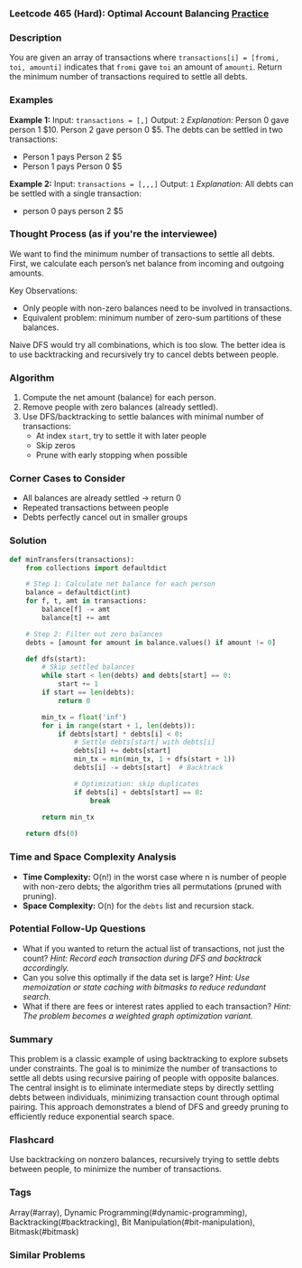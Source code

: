 ### Leetcode 465 (Hard): Optimal Account Balancing [Practice](https://leetcode.com/problems/optimal-account-balancing)

### Description

You are given an array of transactions where `transactions[i] = [fromi, toi, amounti]` indicates that `fromi` gave `toi` an amount of `amounti`. Return the minimum number of transactions required to settle all debts.

### Examples

**Example 1:**
Input:
`transactions = [,]`
Output: `2`
*Explanation:*
Person 0 gave person 1 \$10.
Person 2 gave person 0 \$5.
The debts can be settled in two transactions:

- Person 1 pays Person 2 \$5
- Person 1 pays Person 0 \$5

**Example 2:**
Input:
`transactions = [,,,]`
Output: `1`
*Explanation:*
All debts can be settled with a single transaction:

- person 0 pays person 2 \$5


### Thought Process (as if you're the interviewee)

We want to find the minimum number of transactions to settle all debts. First, we calculate each person’s net balance from incoming and outgoing amounts.

Key Observations:

- Only people with non-zero balances need to be involved in transactions.
- Equivalent problem: minimum number of zero-sum partitions of these balances.

Naive DFS would try all combinations, which is too slow. The better idea is to use backtracking and recursively try to cancel debts between people.

### Algorithm

1. Compute the net amount (balance) for each person.
2. Remove people with zero balances (already settled).
3. Use DFS/backtracking to settle balances with minimal number of transactions:
    - At index `start`, try to settle it with later people
    - Skip zeros
    - Prune with early stopping when possible

### Corner Cases to Consider

- All balances are already settled → return 0
- Repeated transactions between people
- Debts perfectly cancel out in smaller groups


### Solution

```python
def minTransfers(transactions):
    from collections import defaultdict

    # Step 1: Calculate net balance for each person
    balance = defaultdict(int)
    for f, t, amt in transactions:
        balance[f] -= amt
        balance[t] += amt

    # Step 2: Filter out zero balances
    debts = [amount for amount in balance.values() if amount != 0]

    def dfs(start):
        # Skip settled balances
        while start < len(debts) and debts[start] == 0:
            start += 1
        if start == len(debts):
            return 0

        min_tx = float('inf')
        for i in range(start + 1, len(debts)):
            if debts[start] * debts[i] < 0:
                # Settle debts[start] with debts[i]
                debts[i] += debts[start]
                min_tx = min(min_tx, 1 + dfs(start + 1))
                debts[i] -= debts[start]  # Backtrack

                # Optimization: skip duplicates
                if debts[i] + debts[start] == 0:
                    break
        
        return min_tx

    return dfs(0)
```


### Time and Space Complexity Analysis

- **Time Complexity:** O(n!) in the worst case where n is number of people with non-zero debts; the algorithm tries all permutations (pruned with pruning).
- **Space Complexity:** O(n) for the `debts` list and recursion stack.


### Potential Follow-Up Questions

- What if you wanted to return the actual list of transactions, not just the count?
*Hint: Record each transaction during DFS and backtrack accordingly.*
- Can you solve this optimally if the data set is large?
*Hint: Use memoization or state caching with bitmasks to reduce redundant search.*
- What if there are fees or interest rates applied to each transaction?
*Hint: The problem becomes a weighted graph optimization variant.*


### Summary

This problem is a classic example of using backtracking to explore subsets under constraints. The goal is to minimize the number of transactions to settle all debts using recursive pairing of people with opposite balances. The central insight is to eliminate intermediate steps by directly settling debts between individuals, minimizing transaction count through optimal pairing. This approach demonstrates a blend of DFS and greedy pruning to efficiently reduce exponential search space.


### Flashcard
Use backtracking on nonzero balances, recursively trying to settle debts between people, to minimize the number of transactions.

### Tags
Array(#array), Dynamic Programming(#dynamic-programming), Backtracking(#backtracking), Bit Manipulation(#bit-manipulation), Bitmask(#bitmask)

### Similar Problems
